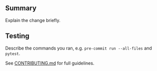 ## Summary
Explain the change briefly.

## Testing
Describe the commands you ran, e.g. `pre-commit run --all-files` and `pytest`.

See [CONTRIBUTING.md](../CONTRIBUTING.md) for full guidelines.
